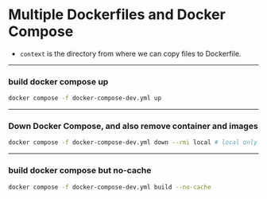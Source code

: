 # Multiple Dockerfiles and Docker Compose

- `context` is the directory from where we can copy files to Dockerfile.

---

### build docker compose up

```bash
docker compose -f docker-compose-dev.yml up
```

---

### Down Docker Compose, and also remove container and images

```bash
docker compose -f docker-compose-dev.yml down --rmi local # local only downs images not used by other containers (safer option)
``` 

---

### build docker compose but no-cache

```bash
docker compose -f docker-compose-dev.yml build --no-cache
```